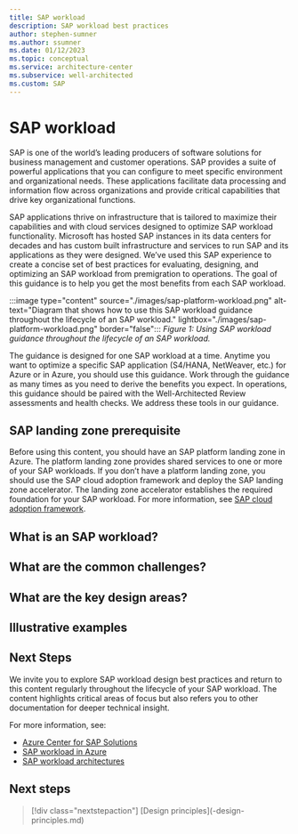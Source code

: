 ```yaml
---
title: SAP workload 
description: SAP workload best practices
author: stephen-sumner
ms.author: ssumner
ms.date: 01/12/2023
ms.topic: conceptual
ms.service: architecture-center
ms.subservice: well-architected
ms.custom: SAP
---
```


# SAP workload

SAP is one of the world’s leading producers of software solutions for business management and customer operations. SAP provides a suite of powerful applications that you can configure to meet specific environment and organizational needs. These applications facilitate data processing and information flow across organizations and provide critical capabilities that drive key organizational functions.

SAP applications thrive on infrastructure that is tailored to maximize their capabilities and with cloud services designed to optimize SAP workload functionality. Microsoft has hosted SAP instances in its data centers for decades and has custom built infrastructure and services to run SAP and its applications as they were designed. We’ve used this SAP experience to create a concise set of best practices for evaluating, designing, and optimizing an SAP workload from premigration to operations. The goal of this guidance is to help you get the most benefits from each SAP workload.

:::image type="content" source="./images/sap-platform-workload.png" alt-text="Diagram that shows how to use this SAP workload guidance throughout the lifecycle of an SAP workload." lightbox="./images/sap-platform-workload.png" border="false":::
*Figure 1: Using SAP workload guidance throughout the lifecycle of an SAP workload.*

The guidance is designed for one SAP workload at a time. Anytime you want to optimize a specific SAP application (S4/HANA, NetWeaver, etc.) for Azure or in Azure, you should use this guidance. Work through the guidance as many times as you need to derive the benefits you expect. In operations, this guidance should be paired with the Well-Architected Review assessments and health checks. We address these tools in our guidance.

## SAP landing zone prerequisite

Before using this content, you should have an SAP platform landing zone in Azure. The platform landing zone provides shared services to one or more of your SAP workloads. If you don’t have a platform landing zone, you should use the SAP cloud adoption framework and deploy the SAP landing zone accelerator. The landing zone accelerator establishes the required foundation for your SAP workload. For more information, see [SAP cloud adoption framework](/azure/cloud-adoption-framework/scenarios/sap/).

## What is an SAP workload?
<!-- Distinguishes between a workload as an abstract concept and a <workload name> workload as a class of workloads. Include the key focus of the workload. In most cases this would be one or more quality pillars; Reliability, Security, Cost Optimization, Operational Excellence, and Performance Efficiency. -->

## What are the common challenges?
<!-- Presents the common challenges associated with this workload. Start by a challenge statement and include the overall impact. -->

## What are the key design areas?
<!--Presents the key design areas to consider when designing that <workload name> workload and explains what each area does. These design areas are not standard for all workloads. There might be some common areas, such as networking, security, monitoring, to name a few. -->

## Illustrative examples
<!-- Links to code assets that form a textbook example of the <workload name> workload. -->

## Next Steps

We invite you to explore SAP workload design best practices and return to this content regularly throughout the lifecycle of your SAP workload. The content highlights critical areas of focus but also refers you to other documentation for deeper technical insight.

For more information, see:

- [Azure Center for SAP Solutions](/azure/center-sap-solutions/overview)
- [SAP workload in Azure](/azure/virtual-machines/workloads/sap/get-started)
- [SAP workload architectures](/azure/architecture/reference-architectures/sap/sap-overview)

## Next steps
<!-- Add a context sentence for the following links -->
> [!div class="nextstepaction"]
> [Design principles](<workload>-design-principles.md)

<!--
Remove all the comments in this template before you sign-off or merge to the 
main branch.
-->

